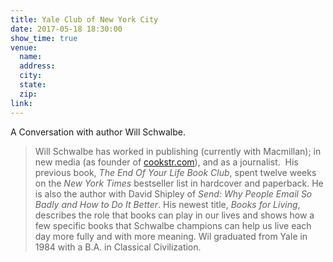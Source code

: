 ```yaml
---
title: Yale Club of New York City
date: 2017-05-18 18:30:00
show_time: true
venue:
  name:
  address:
  city:
  state:
  zip:
link:
---
```



A Conversation with author Will Schwalbe.

> <div><p>Will Schwalbe has worked in publishing (currently with Macmillan); in new media (as founder of&nbsp;<a href="http://cookstr.com/">cookstr.com</a>), and as a journalist. &nbsp;His previous book,&nbsp;<em>The End Of Your Life Book Club</em>, spent twelve weeks on the&nbsp;<em>New York Times</em>&nbsp;bestseller list in hardcover and paperback. He is also the author with David Shipley of&nbsp;<em>Send: Why People Email So Badly and How to Do It Better</em>. His newest title,&nbsp;<em>Books for Living</em>, describes the role that books can play in our lives and shows how a few specific books that Schwalbe champions can help us live each day more fully and with more meaning. Wil graduated from Yale in 1984 with a B.A. in Classical Civilization.&nbsp;</p></div>